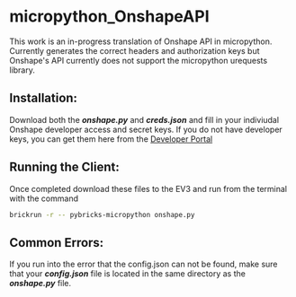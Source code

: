 # micropython_OnshapeAPI

This work is an in-progress translation of Onshape API in micropython. Currently generates the correct headers and authorization keys but Onshape's API currently does not support the micropython urequests library.  

## Installation: 
Download both the ***onshape.py*** and ***creds.json*** and fill in your indiviudal Onshape developer access and secret keys.
If you do not have developer keys, you can get them here from the [Developer Portal](https://dev-portal.onshape.com/)

## Running the Client:
Once completed download these files to the EV3 and run from the terminal with the command

```bash
brickrun -r -- pybricks-micropython onshape.py
```

## Common Errors:
If you run into the error that the config.json can not be found, make sure that your ***config.json*** file is located in the same directory as the ***onshape.py*** file.


